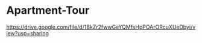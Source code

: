 # Apartment-Tour
 
https://drive.google.com/file/d/1BkZr2fwwGeYQMfsHpPOArORcuXUeDbyi/view?usp=sharing